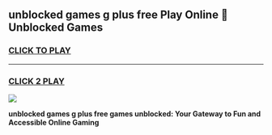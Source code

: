 
## unblocked games g plus free Play Online 👋 Unblocked Games
<h3>
<a href="https://premium.freeplayer.one?title=unblocked_games_g_plus_free&ref=19F">CLICK TO PLAY</a></h3>
<hr>

<h3>
<a href="https://premium.freeplayer.one?title=unblocked_games_g_plus_free&ref=19F">CLICK 2 PLAY</a>
  
</h3>

<a href="https://premium.freeplayer.one?title=unblocked_games_g_plus_free&ref=19F"><img src="https://clearcache.store/games.png"></a>


**unblocked games g plus free games unblocked: Your Gateway to Fun and Accessible Online Gaming**
